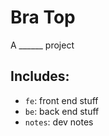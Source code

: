 # Bra Top
A ______ project

## Includes:
- `fe`: front end stuff
- `be`: back end stuff
- `notes`: dev notes
